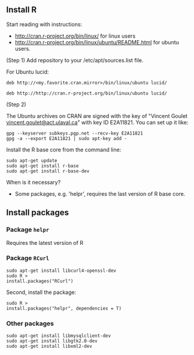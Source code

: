 ## Install R

Start reading with instructions: 

* http://cran.r-project.org/bin/linux/ for linux users
* http://cran.r-project.org/bin/linux/ubuntu/README.html for ubuntu users.

(Step 1) Add repository to your /etc/apt/sources.list file.

For Ubuntu lucid:

```
deb http://<my.favorite.cran.mirror>/bin/linux/ubuntu lucid/
```

```
deb http://http://cran.r-project.org/bin/linux/ubuntu lucid/
```

(Step 2)

The Ubuntu archives on CRAN are signed with the key of "Vincent Goulet <vincent.goulet@act.ulaval.ca>" with key ID E2A11821. You can set up it like:

```
gpg --keyserver subkeys.pgp.net --recv-key E2A11821
gpg -a --export E2A11821 | sudo apt-key add -
```

Install the R base core from the command line:

```
sudo apt-get update
sudo apt-get install r-base
sudo apt-get install r-base-dev
```

When is it necessary?
 * Some packages, e.g. 'helpr', requires the last version of R base core.

## Install packages

### Package `helpr`

Requires the latest version of R

### Package `RCurl`

```
sudo apt-get install libcurl4-openssl-dev
sudo R >
install.packages("RCurl")
```

Second, install the package:

```
sudo R >
install.packages("helpr", dependencies = T)
```

### Other packages

```
sudo apt-get install libmysqlclient-dev
sudo apt-get install libgtk2.0-dev
sudo apt-get install libxml2-dev
```
